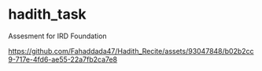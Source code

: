 # hadith_task

Assesment  for IRD Foundation

https://github.com/Fahaddada47/Hadith_Recite/assets/93047848/b02b2cc9-717e-4fd6-ae55-22a7fb2ca7e8
